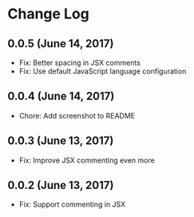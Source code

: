 # Change Log

## 0.0.5 (June 14, 2017)
- Fix: Better spacing in JSX comments
- Fix: Use default JavaScript language configuration

## 0.0.4 (June 14, 2017)
- Chore: Add screenshot to README

## 0.0.3 (June 13, 2017)
- Fix: Improve JSX commenting even more

## 0.0.2 (June 13, 2017)
- Fix: Support commenting in JSX